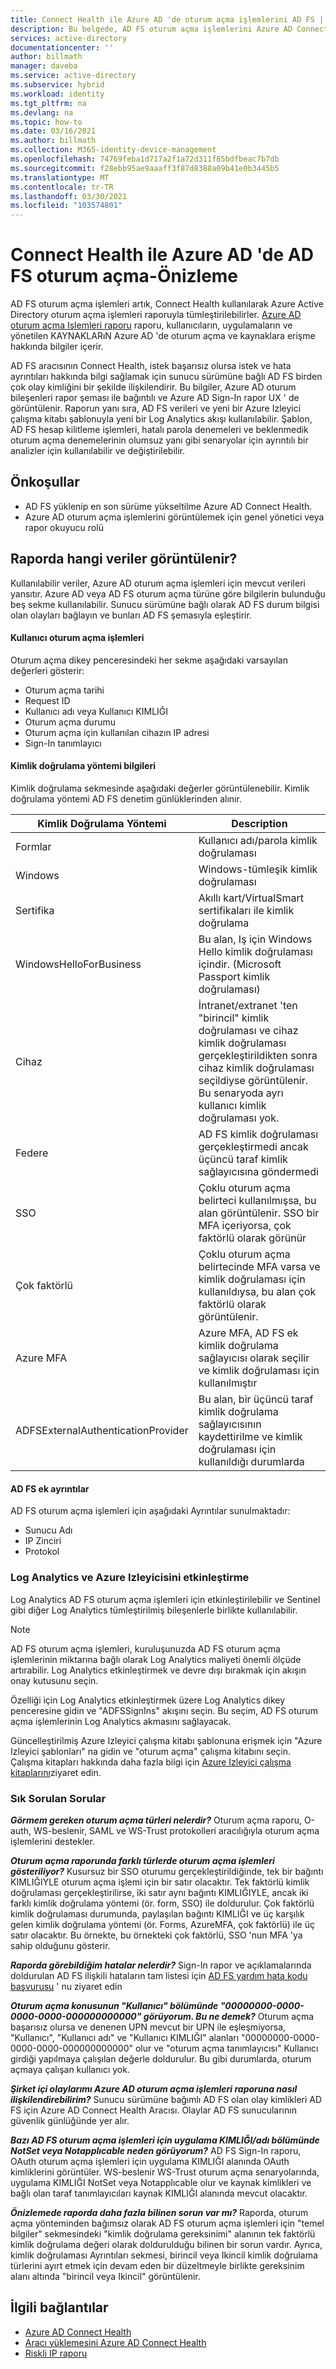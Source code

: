 ```yaml
---
title: Connect Health ile Azure AD 'de oturum açma işlemlerini AD FS | Microsoft Docs
description: Bu belgede, AD FS oturum açma işlemlerini Azure AD Connect Health oturum açma raporları ile tümleştirme açıklanmaktadır.
services: active-directory
documentationcenter: ''
author: billmath
manager: daveba
ms.service: active-directory
ms.subservice: hybrid
ms.workload: identity
ms.tgt_pltfrm: na
ms.devlang: na
ms.topic: how-to
ms.date: 03/16/2021
ms.author: billmath
ms.collection: M365-identity-device-management
ms.openlocfilehash: 74769feba1d717a2f1a72d311f85bdfbeac7b7db
ms.sourcegitcommit: f28ebb95ae9aaaff3f87d8388a09b41e0b3445b5
ms.translationtype: MT
ms.contentlocale: tr-TR
ms.lasthandoff: 03/30/2021
ms.locfileid: "103574801"
---
```

# <a name="ad-fs-sign-ins-in-azure-ad-with-connect-health---preview"></a>Connect Health ile Azure AD 'de AD FS oturum açma-Önizleme

AD FS oturum açma işlemleri artık, Connect Health kullanılarak Azure Active Directory oturum açma işlemleri raporuyla tümleştirilebilirler. [Azure AD oturum açma Işlemleri raporu](https://docs.microsoft.com/azure/active-directory/reports-monitoring/concept-all-sign-ins#:~:text=Interactive%20user%20sign-ins%20are%20sign-ins%20where%20a%20user,to%20Azure%20AD%20or%20to%20a%20helper%20app.) raporu, kullanıcıların, uygulamaların ve yönetilen KAYNAKLARıN Azure AD 'de oturum açma ve kaynaklara erişme hakkında bilgiler içerir. 

AD FS aracısının Connect Health, istek başarısız olursa istek ve hata ayrıntıları hakkında bilgi sağlamak için sunucu sürümüne bağlı AD FS birden çok olay kimliğini bir şekilde ilişkilendirir. Bu bilgiler, Azure AD oturum bileşenleri rapor şeması ile bağıntılı ve Azure AD Sign-In rapor UX ' de görüntülenir. Raporun yanı sıra, AD FS verileri ve yeni bir Azure Izleyici çalışma kitabı şablonuyla yeni bir Log Analytics akışı kullanılabilir. Şablon, AD FS hesap kilitleme işlemleri, hatalı parola denemeleri ve beklenmedik oturum açma denemelerinin olumsuz yanı gibi senaryolar için ayrıntılı bir analizler için kullanılabilir ve değiştirilebilir.

## <a name="prerequisites"></a>Önkoşullar
* AD FS yüklenip en son sürüme yükseltilme Azure AD Connect Health.
* Azure AD oturum açma işlemlerini görüntülemek için genel yönetici veya rapor okuyucu rolü

## <a name="what-data-is-displayed-in-the-report"></a>Raporda hangi veriler görüntülenir?
Kullanılabilir veriler, Azure AD oturum açma işlemleri için mevcut verileri yansıtır. Azure AD veya AD FS oturum açma türüne göre bilgilerin bulunduğu beş sekme kullanılabilir. Sunucu sürümüne bağlı olarak AD FS durum bilgisi olan olayları bağlayın ve bunları AD FS şemasıyla eşleştirir. 



#### <a name="user-sign-ins"></a>Kullanıcı oturum açma işlemleri 
Oturum açma dikey penceresindeki her sekme aşağıdaki varsayılan değerleri gösterir:
* Oturum açma tarihi
* Request ID
* Kullanıcı adı veya Kullanıcı KIMLIĞI
* Oturum açma durumu
* Oturum açma için kullanılan cihazın IP adresi
* Sign-In tanımlayıcı

#### <a name="authentication-method-information"></a>Kimlik doğrulama yöntemi bilgileri
Kimlik doğrulama sekmesinde aşağıdaki değerler görüntülenebilir. Kimlik doğrulama yöntemi AD FS denetim günlüklerinden alınır.

|Kimlik Doğrulama Yöntemi|Description|
|-----|-----|
|Formlar|Kullanıcı adı/parola kimlik doğrulaması|
|Windows|Windows-tümleşik kimlik doğrulaması|
|Sertifika|Akıllı kart/VirtualSmart sertifikaları ile kimlik doğrulama|
|WindowsHelloForBusiness|Bu alan, Iş için Windows Hello kimlik doğrulaması içindir. (Microsoft Passport kimlik doğrulaması)|
|Cihaz | İntranet/extranet 'ten "birincil" kimlik doğrulaması ve cihaz kimlik doğrulaması gerçekleştirildikten sonra cihaz kimlik doğrulaması seçildiyse görüntülenir.  Bu senaryoda ayrı kullanıcı kimlik doğrulaması yok.| 
|Federe|AD FS kimlik doğrulaması gerçekleştirmedi ancak üçüncü taraf kimlik sağlayıcısına göndermedi|
|SSO |Çoklu oturum açma belirteci kullanılmışsa, bu alan görüntülenir. SSO bir MFA içeriyorsa, çok faktörlü olarak görünür|
|Çok faktörlü|Çoklu oturum açma belirtecinde MFA varsa ve kimlik doğrulaması için kullanıldıysa, bu alan çok faktörlü olarak görüntülenir.|
|Azure MFA|Azure MFA, AD FS ek kimlik doğrulama sağlayıcısı olarak seçilir ve kimlik doğrulaması için kullanılmıştır|
|ADFSExternalAuthenticationProvider|Bu alan, bir üçüncü taraf kimlik doğrulama sağlayıcısının kaydettirilme ve kimlik doğrulaması için kullanıldığı durumlarda|


#### <a name="ad-fs-additional-details"></a>AD FS ek ayrıntılar
AD FS oturum açma işlemleri için aşağıdaki Ayrıntılar sunulmaktadır:
* Sunucu Adı
* IP Zinciri
* Protokol

### <a name="enabling-log-analytics-and-azure-monitor"></a>Log Analytics ve Azure Izleyicisini etkinleştirme
Log Analytics AD FS oturum açma işlemleri için etkinleştirilebilir ve Sentinel gibi diğer Log Analytics tümleştirilmiş bileşenlerle birlikte kullanılabilir.

> [!NOTE] 
> AD FS oturum açma işlemleri, kuruluşunuzda AD FS oturum açma işlemlerinin miktarına bağlı olarak Log Analytics maliyeti önemli ölçüde artırabilir. Log Analytics etkinleştirmek ve devre dışı bırakmak için akışın onay kutusunu seçin.

Özelliği için Log Analytics etkinleştirmek üzere Log Analytics dikey penceresine gidin ve "ADFSSignIns" akışını seçin. Bu seçim, AD FS oturum açma işlemlerinin Log Analytics akmasını sağlayacak.

Güncelleştirilmiş Azure Izleyici çalışma kitabı şablonuna erişmek için "Azure Izleyici şablonları" na gidin ve "oturum açma" çalışma kitabını seçin.
Çalışma kitapları hakkında daha fazla bilgi için [Azure Izleyici çalışma kitaplarını](https://aka.ms/adfssigninspreview)ziyaret edin.




### <a name="frequently-asked-questions"></a>Sık Sorulan Sorular
***Görmem gereken oturum açma türleri nelerdir?***
Oturum açma raporu, O-auth, WS-beslenir, SAML ve WS-Trust protokolleri aracılığıyla oturum açma işlemlerini destekler. 

***Oturum açma raporunda farklı türlerde oturum açma işlemleri gösteriliyor?***
Kusursuz bir SSO oturumu gerçekleştirildiğinde, tek bir bağıntı KIMLIĞIYLE oturum açma işlemi için bir satır olacaktır.
Tek faktörlü kimlik doğrulaması gerçekleştirilirse, iki satır aynı bağıntı KIMLIĞIYLE, ancak iki farklı kimlik doğrulama yöntemi (ör. form, SSO) ile doldurulur.
Çok faktörlü kimlik doğrulaması durumunda, paylaşılan bağıntı KIMLIĞI ve üç karşılık gelen kimlik doğrulama yöntemi (ör. Forms, AzureMFA, çok faktörlü) ile üç satır olacaktır. Bu örnekte, bu örnekteki çok faktörlü, SSO 'nun MFA 'ya sahip olduğunu gösterir.

***Raporda görebildiğim hatalar nelerdir?***
Sign-In rapor ve açıklamalarında doldurulan AD FS ilişkili hataların tam listesi için [AD FS yardım hata kodu başvurusu](https://adfshelp.microsoft.com/References/ConnectHealthErrorCodeReference) ' nu ziyaret edin

***Oturum açma konusunun "Kullanıcı" bölümünde "00000000-0000-0000-0000-000000000000" görüyorum. Bu ne demek?***
Oturum açma başarısız olursa ve denenen UPN mevcut bir UPN ile eşleşmiyorsa, "Kullanıcı", "Kullanıcı adı" ve "Kullanıcı KIMLIĞI" alanları "00000000-0000-0000-0000-000000000000" olur ve "oturum açma tanımlayıcısı" Kullanıcı girdiği yapılmaya çalışılan değerle doldurulur. Bu gibi durumlarda, oturum açmaya çalışan kullanıcı yok.

***Şirket içi olaylarımı Azure AD oturum açma işlemleri raporuna nasıl ilişkilendirebilirim?***
Sunucu sürümüne bağımlı AD FS olan olay kimlikleri AD FS için Azure AD Connect Health Aracısı. Olaylar AD FS sunucularının güvenlik günlüğünde yer alır. 

***Bazı AD FS oturum açma işlemleri için uygulama KIMLIĞI/adı bölümünde NotSet veya Notapplıcable neden görüyorum?***
AD FS Sign-In raporu, OAuth oturum açma işlemleri için uygulama KIMLIĞI alanında OAuth kimliklerini görüntüler. WS-beslenir WS-Trust oturum açma senaryolarında, uygulama KIMLIĞI NotSet veya Notapplıcable olur ve kaynak kimlikleri ve bağlı olan taraf tanımlayıcıları kaynak KIMLIĞI alanında mevcut olacaktır.

***Önizlemede raporda daha fazla bilinen sorun var mı?***
Raporda, oturum açma yönteminden bağımsız olarak AD FS oturum açma işlemleri için "temel bilgiler" sekmesindeki "kimlik doğrulama gereksinimi" alanının tek faktörlü kimlik doğrulama değeri olarak doldurulduğu bilinen bir sorun vardır. Ayrıca, kimlik doğrulaması Ayrıntıları sekmesi, birincil veya Ikincil kimlik doğrulama türlerini ayırt etmek için devam eden bir düzeltmeyle birlikte gereksinim alanı altında "birincil veya Ikincil" görüntülenir.


## <a name="related-links"></a>İlgili bağlantılar
* [Azure AD Connect Health](./whatis-azure-ad-connect.md)
* [Aracı yüklemesini Azure AD Connect Health](how-to-connect-health-agent-install.md)
* [Riskli IP raporu](how-to-connect-health-adfs-risky-ip.md)





